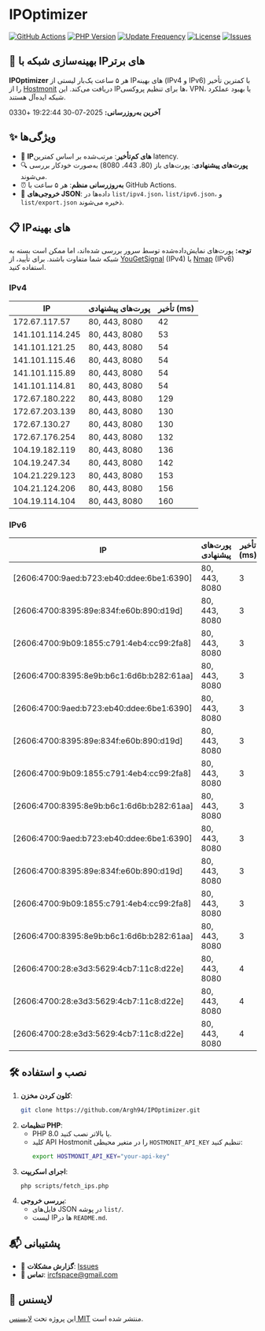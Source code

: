 # IPOptimizer

[![GitHub Actions](https://github.com/Argh94/IPOptimizer/workflows/IPOptimizer/badge.svg)](https://github.com/Argh94/IPOptimizer/actions)
[![PHP Version](https://img.shields.io/badge/PHP-8.0-blue)](https://www.php.net)
[![Update Frequency](https://img.shields.io/badge/Updates-Every%205%20Hours-green)](https://github.com/Argh94/IPOptimizer)
[![License](https://img.shields.io/badge/License-MIT-yellow)](https://opensource.org/licenses/MIT)
[![Issues](https://img.shields.io/github/issues/Argh94/IPOptimizer)](https://github.com/Argh94/IPOptimizer/issues)

## 🚀 بهینه‌سازی شبکه با IPهای برتر

**IPOptimizer** هر ۵ ساعت یک‌بار لیستی از IPهای بهینه (IPv4 و IPv6) با کمترین تأخیر را از [Hostmonit](https://hostmonit.com/) دریافت می‌کند. این IPها برای تنظیم پروکسی، VPN، یا بهبود عملکرد شبکه ایده‌آل هستند.

**آخرین به‌روزرسانی:** 2025-07-30 19:22:44 +0330

## ✨ ویژگی‌ها
- 📡 **IPهای کم‌تأخیر**: مرتب‌شده بر اساس کمترین latency.
- 🔍 **پورت‌های پیشنهادی**: پورت‌های باز (80، 443، 8080) به‌صورت خودکار بررسی می‌شوند.
- ⏰ **به‌روزرسانی منظم**: هر ۵ ساعت با GitHub Actions.
- 📄 **خروجی‌های JSON**: داده‌ها در `list/ipv4.json`، `list/ipv6.json`، و `list/export.json` ذخیره می‌شوند.

## 📋 IPهای بهینه

**توجه:** پورت‌های نمایش‌داده‌شده توسط سرور بررسی شده‌اند، اما ممکن است بسته به شبکه شما متفاوت باشند. برای تأیید، از [YouGetSignal](https://www.yougetsignal.com/tools/open-ports/) (IPv4) یا [Nmap](https://nmap.org/) (IPv6) استفاده کنید.

### IPv4
| IP | پورت‌های پیشنهادی | تأخیر (ms) |
|----|-------------------|------------|
| 172.67.117.57 | 80, 443, 8080 | 42 |
| 141.101.114.245 | 80, 443, 8080 | 53 |
| 141.101.121.25 | 80, 443, 8080 | 54 |
| 141.101.115.46 | 80, 443, 8080 | 54 |
| 141.101.115.89 | 80, 443, 8080 | 54 |
| 141.101.114.81 | 80, 443, 8080 | 54 |
| 172.67.180.222 | 80, 443, 8080 | 129 |
| 172.67.203.139 | 80, 443, 8080 | 130 |
| 172.67.130.27 | 80, 443, 8080 | 130 |
| 172.67.176.254 | 80, 443, 8080 | 132 |
| 104.19.182.119 | 80, 443, 8080 | 136 |
| 104.19.247.34 | 80, 443, 8080 | 142 |
| 104.21.229.123 | 80, 443, 8080 | 153 |
| 104.21.124.206 | 80, 443, 8080 | 156 |
| 104.19.114.104 | 80, 443, 8080 | 160 |

### IPv6
| IP | پورت‌های پیشنهادی | تأخیر (ms) |
|----|-------------------|------------|
| [2606:4700:9aed:b723:eb40:ddee:6be1:6390] | 80, 443, 8080 | 3 |
| [2606:4700:8395:89e:834f:e60b:890:d19d] | 80, 443, 8080 | 3 |
| [2606:4700:9b09:1855:c791:4eb4:cc99:2fa8] | 80, 443, 8080 | 3 |
| [2606:4700:8395:8e9b:b6c1:6d6b:b282:61aa] | 80, 443, 8080 | 3 |
| [2606:4700:9aed:b723:eb40:ddee:6be1:6390] | 80, 443, 8080 | 3 |
| [2606:4700:8395:89e:834f:e60b:890:d19d] | 80, 443, 8080 | 3 |
| [2606:4700:9b09:1855:c791:4eb4:cc99:2fa8] | 80, 443, 8080 | 3 |
| [2606:4700:8395:8e9b:b6c1:6d6b:b282:61aa] | 80, 443, 8080 | 3 |
| [2606:4700:9aed:b723:eb40:ddee:6be1:6390] | 80, 443, 8080 | 3 |
| [2606:4700:8395:89e:834f:e60b:890:d19d] | 80, 443, 8080 | 3 |
| [2606:4700:9b09:1855:c791:4eb4:cc99:2fa8] | 80, 443, 8080 | 3 |
| [2606:4700:8395:8e9b:b6c1:6d6b:b282:61aa] | 80, 443, 8080 | 3 |
| [2606:4700:28:e3d3:5629:4cb7:11c8:d22e] | 80, 443, 8080 | 4 |
| [2606:4700:28:e3d3:5629:4cb7:11c8:d22e] | 80, 443, 8080 | 4 |
| [2606:4700:28:e3d3:5629:4cb7:11c8:d22e] | 80, 443, 8080 | 4 |

## 🛠️ نصب و استفاده
1. **کلون کردن مخزن**:
   ```bash
   git clone https://github.com/Argh94/IPOptimizer.git
   ```
2. **تنظیمات PHP**:
   - PHP 8.0 یا بالاتر نصب کنید.
   - کلید API Hostmonit را در متغیر محیطی `HOSTMONIT_API_KEY` تنظیم کنید:
     ```bash
     export HOSTMONIT_API_KEY="your-api-key"
     ```
3. **اجرای اسکریپت**:
   ```bash
   php scripts/fetch_ips.php
   ```
4. **بررسی خروجی**:
   - فایل‌های JSON در پوشه `list/`.
   - لیست IPها در `README.md`.

## 📬 پشتیبانی
- 🐛 **گزارش مشکلات**: [Issues](https://github.com/Argh94/IPOptimizer/issues)
- 📧 **تماس**: [ircfspace@gmail.com](mailto:ircfspace@gmail.com)

## 📄 لایسنس
این پروژه تحت [لایسنس MIT](LICENSE) منتشر شده است.
